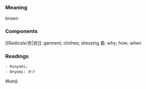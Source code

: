 ### Meaning

brown

### Components

[[Radicals/衣|衣]]: garment; clothes; dressing 曷: why; how; when

### Readings

```
- Kunyomi: 
- Onyomi: カツ
```

#kanji